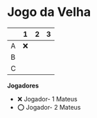 # Jogo da Velha

|   | 1 | 2 | 3 |
|---|---|---|---|
| A |❌ |   |   |
| B |   |   |   |
| C |   |   |   |

**Jogadores**

- ❌ Jogador- 1 Mateus 
- ⭕ Jogador- 2 Mateus